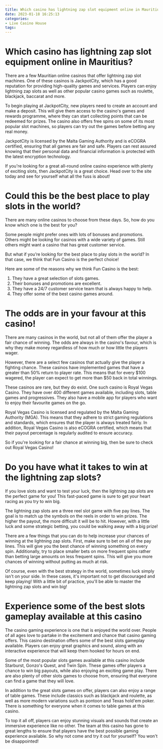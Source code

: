 ```yaml
---
title: Which casino has lightning zap slot equipment online in Mauritius
date: 2023-01-18 16:25:13
categories:
- Live Casino House
tags:
---
```



#  Which casino has lightning zap slot equipment online in Mauritius?

There are a few Mauritian online casinos that offer lightning zap slot machines. One of these casinos is JackpotCity, which has a good reputation for providing high-quality games and services. Players can enjoy lightning zap slots as well as other popular casino games such as roulette, blackjack, baccarat and more.

To begin playing at JackpotCity, new players need to create an account and make a deposit. This will give them access to the casino's games and rewards programme, where they can start collecting points that can be redeemed for prizes. The casino also offers free spins on some of its most popular slot machines, so players can try out the games before betting any real money.

JackpotCity is licensed by the Malta Gaming Authority and is eCOGRA certified, ensuring that all games are fair and safe. Players can rest assured knowing that their personal data and financial information is protected with the latest encryption technology.

If you're looking for a great all-round online casino experience with plenty of exciting slots, then JackpotCity is a great choice. Head over to the site today and see for yourself what all the fuss is about!

#  Could this be the best place to play slots in the world? 

There are many online casinos to choose from these days. So, how do you know which one is the best for you? 

Some people might prefer ones with lots of bonuses and promotions. Others might be looking for casinos with a wide variety of games. Still others might want a casino that has great customer service. 

But what if you’re looking for the best place to play slots in the world? In that case, we think that Fun Casino is the perfect choice! 

Here are some of the reasons why we think Fun Casino is the best: 

1. They have a great selection of slots games.
2. Their bonuses and promotions are excellent.
3. They have a 24/7 customer service team that is always happy to help.
4. They offer some of the best casino games around.

#  The odds are in your favour at this casino! 

There are many casinos in the world, but not all of them offer the player a fair chance of winning. The odds are always in the casino's favour, which is why they make money regardless of how much or how little the players wager. 

However, there are a select few casinos that actually give the player a fighting chance. These casinos have implemented games that have a greater than 50% return to player rate. This means that for every $100 wagered, the player can expect to get more than $50 back in total winnings. 

These casinos are rare, but they do exist. One such casino is Royal Vegas Casino. They have over 400 different games available, including slots, table games and progressives. They also have a mobile app for players who want to enjoy their favourite games on the go. 

Royal Vegas Casino is licensed and regulated by the Malta Gaming Authority (MGA). This means that they adhere to strict gaming regulations and standards, which ensures that the player is always treated fairly. In addition, Royal Vegas Casino is also eCOGRA certified, which means that their payout percentage is regularly audited to ensure accuracy. 

So if you're looking for a fair chance at winning big, then be sure to check out Royal Vegas Casino!

#  Do you have what it takes to win at the lightning zap slots? 

If you love slots and want to test your luck, then the lightning zap slots are the perfect game for you! This fast-paced game is sure to get your heart racing as you try to win big.

The lightning zap slots are a three reel slot game with five pay lines. The goal is to match up the symbols on the reels in order to win prizes. The higher the payout, the more difficult it will be to hit. However, with a little luck and some strategic betting, you could be walking away with a big prize!

There are a few things that you can do to help increase your chances of winning at the lightning zap slots. First, make sure to bet on all of the pay lines. This will give you the best chance of winning something on every spin. Additionally, try to place smaller bets on more frequent spins rather than betting large amounts on less frequent spins. This will give you more chances of winning without putting as much at risk.

Of course, even with the best strategy in the world, sometimes luck simply isn't on your side. In these cases, it's important not to get discouraged and keep playing! With a little bit of practice, you'll be able to master the lightning zap slots and win big!

#  Experience some of the best slots gameplay available at this casino

The casino gaming experience is one that is enjoyed the world over. People of all ages love to partake in the excitement and chance that casino gaming offers. This casino destination offers some of the best slots gameplay available. Players can enjoy great graphics and sound, along with an interactive experience that will keep them hooked for hours on end.

Some of the most popular slots games available at this casino include Starburst, Gonzo's Quest, and Twin Spin. These games offer players a chance to win big payouts, while also enjoying an exciting game play. There are also plenty of other slots games to choose from, ensuring that everyone can find a game that they will love.

In addition to the great slots games on offer, players can also enjoy a range of table games. These include classics such as blackjack and roulette, as well as more modern variations such as pontoon and Texas hold'em poker. There is something for everyone when it comes to table games at this casino.

To top it all off, players can enjoy stunning visuals and sounds that create an immersive experience like no other. The team at this casino has gone to great lengths to ensure that players have the best possible gaming experience available. So why not come and try it out for yourself? You won't be disappointed!